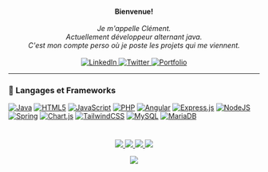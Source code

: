 <p align="center">
    <b>Bienvenue!</b><br><br>
    <i>
        Je m'appelle Clément.<br>
        Actuellement développeur alternant java.<br>
        C'est mon compte perso où je poste les projets qui me viennent.<br>
    </i><br>
  <a href="https://www.linkedin.com/in/Clément-olivier-a058b7252">
        <img src="https://img.shields.io/badge/linkedin-%230077B5.svg?style=for-the-badge&logo=linkedin&logoColor=white" alt="LinkedIn">
    </a>
    <a href="https://twitter.com/Zefren_">
        <img src="https://img.shields.io/badge/Twitter-%231DA1F2.svg?style=for-the-badge&logo=Twitter&logoColor=white" alt="Twitter">
    </a>
    <a href="https://olivierclement.alwaysdata.net">
        <img src="https://img.shields.io/badge/Portfolio-%23000000.svg?style=for-the-badge&logo=firefox&logoColor=#FF7139" alt="Portfolio">
    </a>
</p>

---

### 🧰 Langages et Frameworks
[![Java](https://img.shields.io/badge/java-%23ED8B00.svg?style=for-the-badge&logo=openjdk&logoColor=white)](https://github.com/Nerfez)
[![HTML5](https://img.shields.io/badge/html5-%23E34F26.svg?style=for-the-badge&logo=html5&logoColor=white)](https://github.com/Nerfez)
[![JavaScript](https://img.shields.io/badge/javascript-%23323330.svg?style=for-the-badge&logo=javascript&logoColor=%23F7DF1E)](https://github.com/Nerfez)
[![PHP](https://img.shields.io/badge/php-%23777BB4.svg?style=for-the-badge&logo=php&logoColor=white)](https://github.com/Nerfez)
[![Angular](https://img.shields.io/badge/angular-%23DD0031.svg?style=for-the-badge&logo=angular&logoColor=white)](https://github.com/Nerfez)
[![Express.js](https://img.shields.io/badge/express.js-%23404d59.svg?style=for-the-badge&logo=express&logoColor=%2361DAFB)](https://github.com/Nerfez)
[![NodeJS](https://img.shields.io/badge/node.js-6DA55F?style=for-the-badge&logo=node.js&logoColor=white)](https://github.com/Nerfez)
[![Spring](https://img.shields.io/badge/spring-%236DB33F.svg?style=for-the-badge&logo=spring&logoColor=white)](https://github.com/Nerfez)
[![Chart.js](https://img.shields.io/badge/chart.js-F5788D.svg?style=for-the-badge&logo=chart.js&logoColor=white)](https://github.com/Nerfez)
[![TailwindCSS](https://img.shields.io/badge/tailwindcss-%2338B2AC.svg?style=for-the-badge&logo=tailwind-css&logoColor=white)](https://github.com/Nerfez)
[![MySQL](https://img.shields.io/badge/mysql-%2300f.svg?style=for-the-badge&logo=mysql&logoColor=white)](https://github.com/Nerfez)
[![MariaDB](https://img.shields.io/badge/MariaDB-003545?style=for-the-badge&logo=mariadb&logoColor=white)](https://github.com/Nerfez)


#

<p align="center">
  <a href="https://github.com/NerfeZ">
    <img src="http://github-profile-summary-cards.vercel.app/api/cards/profile-details?username=NerfeZ&theme=radical" />
  </a>
  <a href="https://github.com/NerfeZ">
    <img src="https://github-readme-streak-stats.herokuapp.com/?user=NerfeZ&hide_border=true&card_width=338&theme=radical" />
  </a>
  <a href="https://github.com/NerfeZ">
    <img src="http://github-profile-summary-cards.vercel.app/api/cards/stats?username=NerfeZ&theme=radical" />
  </a>
  <a href="https://github.com/NerfeZ">
    <img src="https://github-readme-stats.vercel.app/api/top-langs/?username=NerfeZ&langs_count=10&exclude_repo=&hide=jupyter%20notebook,vim%20script,cmake,makefile,batchfile,emacs%20lisp,css,html&layout=default&card_width=699&hide_border=true&theme=radical" />
  </a>
</p>

<p align="center">
  <a href="https://github.com/NerfeZ">
    <img src="https://komarev.com/ghpvc/?username=NerfeZ&color=ff69b4&style=for-the-badge" />
  </a>
</p>
